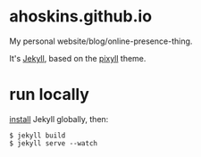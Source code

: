# ahoskins.github.io

My personal website/blog/online-presence-thing.

It's [Jekyll](http://jekyllrb.com/), based on the [pixyll](https://github.com/johnotander/pixyll) theme.

run locally
=====
[install](http://jekyllrb.com/docs/installation/) Jekyll globally, then:

    $ jekyll build
    $ jekyll serve --watch

